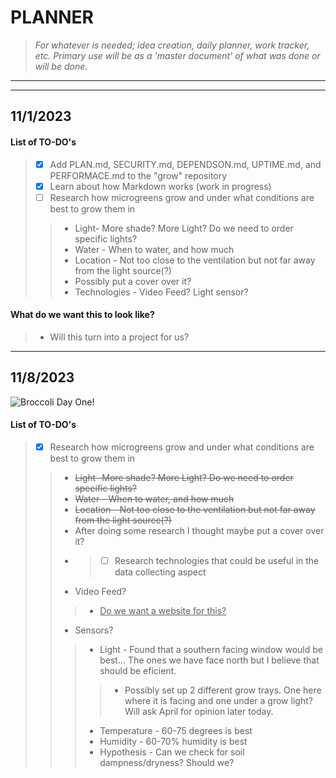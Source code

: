 # **PLANNER** 
> *For whatever is needed; idea creation, daily planner, work tracker, etc. Primary use will be as a 'master document' of what was done or will be done.*
---
---
## 11/1/2023
#### List of TO-DO's
> - [x] Add PLAN.md, SECURITY.md, DEPENDSON.md, UPTIME.md, and PERFORMACE.md to the "grow" repository
> - [x] Learn about how Markdown works (work in progress)
> - [ ] Research how microgreens grow and under what conditions are best to grow them in 
> > * Light- More shade? More Light? Do we need to order specific lights?
> > * Water - When to water, and how much
> > * Location - Not too close to the ventilation but not far away from the light source(?)
> > * Possibly put a cover over it?
> > * Technologies - Video Feed? Light sensor? 
#### What do we want this to look like?
> - Will this turn into a project for us? 
---
## 11/8/2023
![Broccoli Day One!](https://github.com/DissectCyber/grow/assets/149001389/4809fe35-5a85-404f-a459-af456e7d547c)
#### List of TO-DO's
> - [x] Research how microgreens grow and under what conditions are best to grow them in 
> > * ~~Light- More shade? More Light? Do we need to order specific lights?~~
> > * ~~Water - When to water, and how much~~
> > * ~~Location - Not too close to the ventilation but not far away from the light source(?)~~
> > *  After doing some research I thought maybe put a cover over it?
> > * > - [ ] Research technologies that could be useful in the data collecting aspect
> > * Video Feed?
> > > * <ins>Do we want a website for this?</ins>
> > * Sensors?
> > > * Light - Found that a southern facing window would be best... The ones we have face north but I believe that should be eficient.
> > > > * Possibly set up 2 different grow trays. One here where it is facing and one under a grow light? Will ask April for opinion later today.
> > > * Temperature - 60-75 degrees is best
> > > * Humidity - 60-70% humidity is best
> > > * Hypothesis - Can we check for soil dampness/dryness? Should we?
